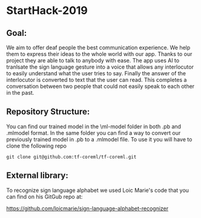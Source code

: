 # StartHack-2019
## Goal:
We aim to offer deaf people the best communication experience. We help them to express their ideas to the whole world with our app. Thanks to our project they are able to talk to anybody with ease. The app uses AI to tranlsate the sign language gesture into a voice that allows any interlocutor to easily understand what the user tries to say. Finally the answer of the interlocutor is converted to text that the user can read. This completes a conversation between two people that could not easily speak to each other in the past.

## Repository Structure:
You can find our trained model in the \ml-model folder in both .pb and .mlmodel format. In the same folder you can find a way to convert our previously trained model in .pb to a .mlmodel file. To use it you will have to clone the following repo

```shell
git clone git@github.com:tf-coreml/tf-coreml.git
```

## External library:
To recognize sign language alphabet we used Loic Marie's code that you can find on his GitGub repo at:

https://github.com/loicmarie/sign-language-alphabet-recognizer
